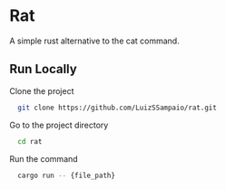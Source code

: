 # Rat

A simple rust alternative to the cat command.

## Run Locally

Clone the project

```bash
  git clone https://github.com/LuizSSampaio/rat.git
```

Go to the project directory

```bash
  cd rat
```

Run the command

```bash
  cargo run -- {file_path}
```
